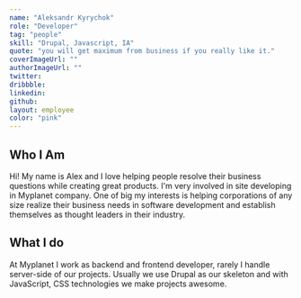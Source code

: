 ```yaml
---
name: "Aleksandr Kyrychok"
role: "Developer"
tag: "people"
skill: "Drupal, Javascript, IA"
quote: "you will get maximum from business if you really like it."
coverImageUrl: ""
authorImageUrl: ""
twitter:
dribbble:
linkedin:
github:
layout: employee
color: "pink"
---
```


## Who I Am

Hi! My name is Alex and I love helping people resolve their business questions while creating great products. I'm very involved in site developing in Myplanet company. One of big my interests is helping corporations of any size realize their business needs in software development and establish themselves as thought leaders in their industry.

## What I do

 At Myplanet I work as backend and frontend developer, rarely I handle server-side of our projects. Usually we use Drupal as our skeleton and with JavaScript, CSS technologies we make projects awesome.
